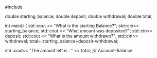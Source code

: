 #include <iostream>

double starting_balance;
double deposit;
double withdrawal; 
double total;

int main() {
  std::cout << "What is the starting Balance?";
  std::cin>> starting_balance;
  std::cout << "What amount was deposited?";
  std::cin>> deposit;
  std::cout << "What is the amount withdrawn?";
  std::cin>> withdrawal;
  total= starting_balance+deposit-withdrawal;

  std::cout<< "The amount left is : " << total;
}# Account-Balance
